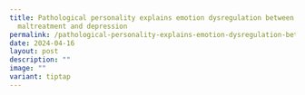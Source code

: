 ```yaml
---
title: Pathological personality explains emotion dysregulation between child
  maltreatment and depression
permalink: /pathological-personality-explains-emotion-dysregulation-between-child-maltreatment-and-depression/
date: 2024-04-16
layout: post
description: ""
image: ""
variant: tiptap
---
```

